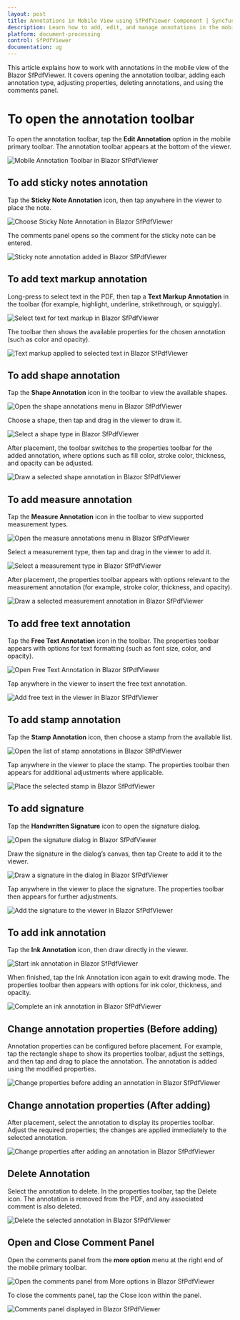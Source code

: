 ```yaml
---
layout: post
title: Annotations in Mobile View using SfPdfViewer Component | Syncfusion
description: Learn how to add, edit, and manage annotations in the mobile view of the Syncfusion Blazor SfPdfViewer component
platform: document-processing
control: SfPdfViewer
documentation: ug
---
```


This article explains how to work with annotations in the mobile view of the Blazor SfPdfViewer. It covers opening the annotation toolbar, adding each annotation type, adjusting properties, deleting annotations, and using the comments panel.

# To open the annotation toolbar

To open the annotation toolbar, tap the **Edit Annotation** option in the mobile primary toolbar. The annotation toolbar appears at the bottom of the viewer.

![Mobile Annotation Toolbar in Blazor SfPdfViewer](../images/open-annotation-toolbar.gif)

## To add sticky notes annotation

Tap the **Sticky Note Annotation** icon, then tap anywhere in the viewer to place the note.

![Choose Sticky Note Annotation in Blazor SfPdfViewer](../images/click-stickynote-annotation.png)

The comments panel opens so the comment for the sticky note can be entered.

![Sticky note annotation added in Blazor SfPdfViewer](../images/sticky-note-added.png)

## To add text markup annotation

Long-press to select text in the PDF, then tap a **Text Markup Annotation** in the toolbar (for example, highlight, underline, strikethrough, or squiggly).

![Select text for text markup in Blazor SfPdfViewer](../images/select-text-for-text-markup.png)

The toolbar then shows the available properties for the chosen annotation (such as color and opacity).

![Text markup applied to selected text in Blazor SfPdfViewer](../images/text-markup-added-for-selected-text.png)

## To add shape annotation

Tap the **Shape Annotation** icon in the toolbar to view the available shapes.

![Open the shape annotations menu in Blazor SfPdfViewer](../images/click-shape-icon.png)

Choose a shape, then tap and drag in the viewer to draw it.

![Select a shape type in Blazor SfPdfViewer](../images/select-required-shape.png)

After placement, the toolbar switches to the properties toolbar for the added annotation, where options such as fill color, stroke color, thickness, and opacity can be adjusted.

![Draw a selected shape annotation in Blazor SfPdfViewer](../images/add-selected-shape-annotation.png)

## To add measure annotation

Tap the **Measure Annotation** icon in the toolbar to view supported measurement types.

![Open the measure annotations menu in Blazor SfPdfViewer](../images/click-measure-icon.png)

Select a measurement type, then tap and drag in the viewer to add it.

![Select a measurement type in Blazor SfPdfViewer](../images/select-required-measure.png)

After placement, the properties toolbar appears with options relevant to the measurement annotation (for example, stroke color, thickness, and opacity).

![Draw a selected measurement annotation in Blazor SfPdfViewer](../images/add-selected-measure-annotation.png)

## To add free text annotation

Tap the **Free Text Annotation** icon in the toolbar. The properties toolbar appears with options for text formatting (such as font size, color, and opacity).

![Open Free Text Annotation in Blazor SfPdfViewer](../images/click-free-text-annotation.png)

Tap anywhere in the viewer to insert the free text annotation.

![Add free text in the viewer in Blazor SfPdfViewer](../images/add-free-text-viewer.png)

## To add stamp annotation

Tap the **Stamp Annotation** icon, then choose a stamp from the available list.

![Open the list of stamp annotations in Blazor SfPdfViewer](../images/open-list-of-stamp.png)

Tap anywhere in the viewer to place the stamp. The properties toolbar then appears for additional adjustments where applicable.

![Place the selected stamp in Blazor SfPdfViewer](../images/add-selected-stamp.png)

## To add signature

Tap the **Handwritten Signature** icon to open the signature dialog.

![Open the signature dialog in Blazor SfPdfViewer](../images/open-signature-dialog.png)

Draw the signature in the dialog’s canvas, then tap Create to add it to the viewer.

![Draw a signature in the dialog in Blazor SfPdfViewer](../images/draw-signature-in-dialog.png)

Tap anywhere in the viewer to place the signature. The properties toolbar then appears for further adjustments.

![Add the signature to the viewer in Blazor SfPdfViewer](../images/add-signature-to-viewer.png)

## To add ink annotation

Tap the **Ink Annotation** icon, then draw directly in the viewer.

![Start ink annotation in Blazor SfPdfViewer](../images/click-ink-annotation.png)

When finished, tap the Ink Annotation icon again to exit drawing mode. The properties toolbar then appears with options for ink color, thickness, and opacity.

![Complete an ink annotation in Blazor SfPdfViewer](../images/complete-ink-annotation.png)

## Change annotation properties (Before adding)

Annotation properties can be configured before placement. For example, tap the rectangle shape to show its properties toolbar, adjust the settings, and then tap and drag to place the annotation. The annotation is added using the modified properties.

![Change properties before adding an annotation in Blazor SfPdfViewer](../images/property-change-before-adding.gif)

## Change annotation properties (After adding)

After placement, select the annotation to display its properties toolbar. Adjust the required properties; the changes are applied immediately to the selected annotation.

![Change properties after adding an annotation in Blazor SfPdfViewer](../images/property-change-after-adding.gif)

## Delete Annotation

Select the annotation to delete. In the properties toolbar, tap the Delete icon. The annotation is removed from the PDF, and any associated comment is also deleted.

![Delete the selected annotation in Blazor SfPdfViewer](../images/delete-selected-annotation.png)

## Open and Close Comment Panel

Open the comments panel from the **more option** menu at the right end of the mobile primary toolbar.

![Open the comments panel from More options in Blazor SfPdfViewer](../images/select-comment-panel-icon.png)

To close the comments panel, tap the Close icon within the panel.

![Comments panel displayed in Blazor SfPdfViewer](../images/open-cooment-panel.png)
